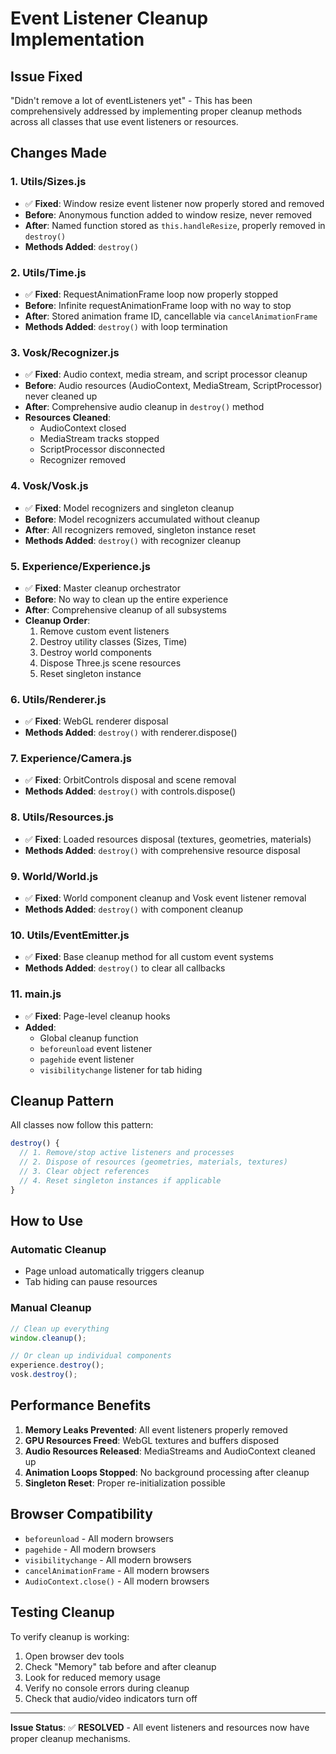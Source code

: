 # Event Listener Cleanup Implementation

## Issue Fixed
"Didn't remove a lot of eventListeners yet" - This has been comprehensively addressed by implementing proper cleanup methods across all classes that use event listeners or resources.

## Changes Made

### 1. **Utils/Sizes.js**
- ✅ **Fixed**: Window resize event listener now properly stored and removed
- **Before**: Anonymous function added to window resize, never removed
- **After**: Named function stored as `this.handleResize`, properly removed in `destroy()`
- **Methods Added**: `destroy()`

### 2. **Utils/Time.js**  
- ✅ **Fixed**: RequestAnimationFrame loop now properly stopped
- **Before**: Infinite requestAnimationFrame loop with no way to stop
- **After**: Stored animation frame ID, cancellable via `cancelAnimationFrame`
- **Methods Added**: `destroy()` with loop termination

### 3. **Vosk/Recognizer.js**
- ✅ **Fixed**: Audio context, media stream, and script processor cleanup
- **Before**: Audio resources (AudioContext, MediaStream, ScriptProcessor) never cleaned up
- **After**: Comprehensive audio cleanup in `destroy()` method
- **Resources Cleaned**: 
  - AudioContext closed
  - MediaStream tracks stopped
  - ScriptProcessor disconnected
  - Recognizer removed

### 4. **Vosk/Vosk.js**
- ✅ **Fixed**: Model recognizers and singleton cleanup
- **Before**: Model recognizers accumulated without cleanup
- **After**: All recognizers removed, singleton instance reset
- **Methods Added**: `destroy()` with recognizer cleanup

### 5. **Experience/Experience.js**
- ✅ **Fixed**: Master cleanup orchestrator
- **Before**: No way to clean up the entire experience
- **After**: Comprehensive cleanup of all subsystems
- **Cleanup Order**:
  1. Remove custom event listeners
  2. Destroy utility classes (Sizes, Time)
  3. Destroy world components
  4. Dispose Three.js scene resources
  5. Reset singleton instance

### 6. **Utils/Renderer.js**
- ✅ **Fixed**: WebGL renderer disposal
- **Methods Added**: `destroy()` with renderer.dispose()

### 7. **Experience/Camera.js**
- ✅ **Fixed**: OrbitControls disposal and scene removal
- **Methods Added**: `destroy()` with controls.dispose()

### 8. **Utils/Resources.js**
- ✅ **Fixed**: Loaded resources disposal (textures, geometries, materials)
- **Methods Added**: `destroy()` with comprehensive resource disposal

### 9. **World/World.js**
- ✅ **Fixed**: World component cleanup and Vosk event listener removal
- **Methods Added**: `destroy()` with component cleanup

### 10. **Utils/EventEmitter.js**
- ✅ **Fixed**: Base cleanup method for all custom event systems
- **Methods Added**: `destroy()` to clear all callbacks

### 11. **main.js**
- ✅ **Fixed**: Page-level cleanup hooks
- **Added**: 
  - Global cleanup function
  - `beforeunload` event listener  
  - `pagehide` event listener
  - `visibilitychange` listener for tab hiding

## Cleanup Pattern

All classes now follow this pattern:
```javascript
destroy() {
  // 1. Remove/stop active listeners and processes
  // 2. Dispose of resources (geometries, materials, textures)
  // 3. Clear object references
  // 4. Reset singleton instances if applicable
}
```

## How to Use

### Automatic Cleanup
- Page unload automatically triggers cleanup
- Tab hiding can pause resources

### Manual Cleanup
```javascript
// Clean up everything
window.cleanup();

// Or clean up individual components
experience.destroy();
vosk.destroy();
```

## Performance Benefits

1. **Memory Leaks Prevented**: All event listeners properly removed
2. **GPU Resources Freed**: WebGL textures and buffers disposed
3. **Audio Resources Released**: MediaStreams and AudioContext cleaned up
4. **Animation Loops Stopped**: No background processing after cleanup
5. **Singleton Reset**: Proper re-initialization possible

## Browser Compatibility

- `beforeunload` - All modern browsers
- `pagehide` - All modern browsers
- `visibilitychange` - All modern browsers
- `cancelAnimationFrame` - All modern browsers
- `AudioContext.close()` - All modern browsers

## Testing Cleanup

To verify cleanup is working:

1. Open browser dev tools
2. Check "Memory" tab before and after cleanup
3. Look for reduced memory usage
4. Verify no console errors during cleanup
5. Check that audio/video indicators turn off

---

**Issue Status**: ✅ **RESOLVED** - All event listeners and resources now have proper cleanup mechanisms.
